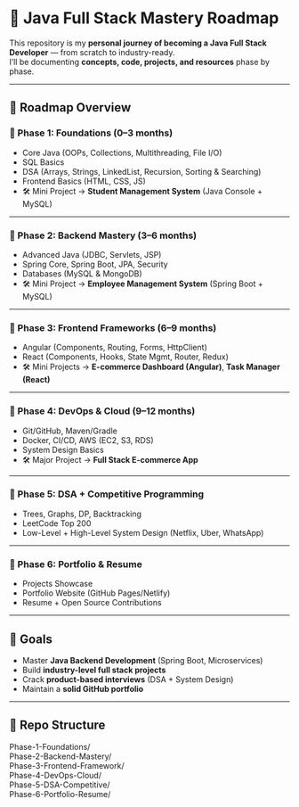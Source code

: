 # 🚀 Java Full Stack Mastery Roadmap

This repository is my **personal journey of becoming a Java Full Stack Developer** — from scratch to industry-ready.  
I’ll be documenting **concepts, code, projects, and resources** phase by phase.

---

## 📌 Roadmap Overview

### 🔹 Phase 1: Foundations (0–3 months)
- Core Java (OOPs, Collections, Multithreading, File I/O)
- SQL Basics
- DSA (Arrays, Strings, LinkedList, Recursion, Sorting & Searching)
- Frontend Basics (HTML, CSS, JS)
- 🛠 Mini Project → **Student Management System** (Java Console + MySQL)

---

### 🔹 Phase 2: Backend Mastery (3–6 months)
- Advanced Java (JDBC, Servlets, JSP)
- Spring Core, Spring Boot, JPA, Security
- Databases (MySQL & MongoDB)
- 🛠 Mini Project → **Employee Management System** (Spring Boot + MySQL)

---

### 🔹 Phase 3: Frontend Frameworks (6–9 months)
- Angular (Components, Routing, Forms, HttpClient)
- React (Components, Hooks, State Mgmt, Router, Redux)
- 🛠 Mini Projects → **E-commerce Dashboard (Angular)**, **Task Manager (React)**

---

### 🔹 Phase 4: DevOps & Cloud (9–12 months)
- Git/GitHub, Maven/Gradle
- Docker, CI/CD, AWS (EC2, S3, RDS)
- System Design Basics
- 🛠 Major Project → **Full Stack E-commerce App**

---

### 🔹 Phase 5: DSA + Competitive Programming
- Trees, Graphs, DP, Backtracking
- LeetCode Top 200
- Low-Level + High-Level System Design (Netflix, Uber, WhatsApp)

---

### 🔹 Phase 6: Portfolio & Resume
- Projects Showcase
- Portfolio Website (GitHub Pages/Netlify)
- Resume + Open Source Contributions

---

## 🎯 Goals
- Master **Java Backend Development** (Spring Boot, Microservices)
- Build **industry-level full stack projects**
- Crack **product-based interviews** (DSA + System Design)
- Maintain a **solid GitHub portfolio**

---

## 📂 Repo Structure
Phase-1-Foundations/<br>
Phase-2-Backend-Mastery/<br>
Phase-3-Frontend-Framework/<br>
Phase-4-DevOps-Cloud/<br>
Phase-5-DSA-Competitive/<br>
Phase-6-Portfolio-Resume/<br>




